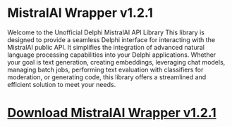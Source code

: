 # MistralAI Wrapper v1.2.1

Welcome to the Unofficial Delphi MistralAI API Library This library is designed to provide a seamless Delphi interface for interacting with the MistralAI public API. It simplifies the integration of advanced natural language processing capabilities into your Delphi applications. Whether your goal is text generation, creating embeddings, leveraging chat models, managing batch jobs, performing text evaluation with classifiers for moderation, or generating code, this library offers a streamlined and efficient solution to meet your needs.

# [Download MistralAI Wrapper v1.2.1](https://developer.team/delphi/35180-mistralai-wrapper-v121.html)
